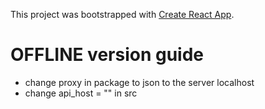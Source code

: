 This project was bootstrapped with [Create React App](https://github.com/facebook/create-react-app).


# OFFLINE version guide
- change proxy in package to json to the server localhost
- change api_host = "" in src